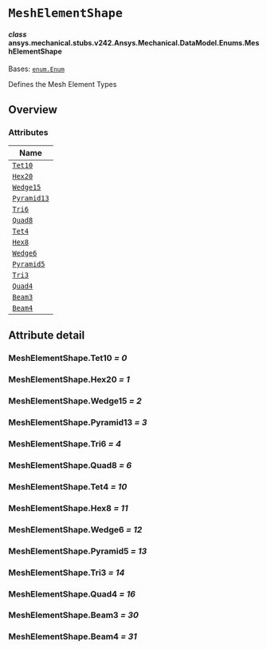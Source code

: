 # `MeshElementShape`



#### *class* ansys.mechanical.stubs.v242.Ansys.Mechanical.DataModel.Enums.MeshElementShape

Bases: [`enum.Enum`](https://docs.python.org/3/library/enum.html#enum.Enum)

Defines the Mesh Element Types

<!-- !! processed by numpydoc !! -->

<a id="overview"></a>

## Overview

### Attributes

| Name |
| -------------------------------------------- |
| [`Tet10`](#MeshElementShape.Tet10) |
| [`Hex20`](#MeshElementShape.Hex20) |
| [`Wedge15`](#MeshElementShape.Wedge15) |
| [`Pyramid13`](#MeshElementShape.Pyramid13) |
| [`Tri6`](#MeshElementShape.Tri6) |
| [`Quad8`](#MeshElementShape.Quad8) |
| [`Tet4`](#MeshElementShape.Tet4) |
| [`Hex8`](#MeshElementShape.Hex8) |
| [`Wedge6`](#MeshElementShape.Wedge6) |
| [`Pyramid5`](#MeshElementShape.Pyramid5) |
| [`Tri3`](#MeshElementShape.Tri3) |
| [`Quad4`](#MeshElementShape.Quad4) |
| [`Beam3`](#MeshElementShape.Beam3) |
| [`Beam4`](#MeshElementShape.Beam4) |

<a id="attribute-detail"></a>

## Attribute detail

<a id="MeshElementShape.Tet10"></a>

### MeshElementShape.Tet10 *= 0*

<a id="MeshElementShape.Hex20"></a>

### MeshElementShape.Hex20 *= 1*

<a id="MeshElementShape.Wedge15"></a>

### MeshElementShape.Wedge15 *= 2*

<a id="MeshElementShape.Pyramid13"></a>

### MeshElementShape.Pyramid13 *= 3*

<a id="MeshElementShape.Tri6"></a>

### MeshElementShape.Tri6 *= 4*

<a id="MeshElementShape.Quad8"></a>

### MeshElementShape.Quad8 *= 6*

<a id="MeshElementShape.Tet4"></a>

### MeshElementShape.Tet4 *= 10*

<a id="MeshElementShape.Hex8"></a>

### MeshElementShape.Hex8 *= 11*

<a id="MeshElementShape.Wedge6"></a>

### MeshElementShape.Wedge6 *= 12*

<a id="MeshElementShape.Pyramid5"></a>

### MeshElementShape.Pyramid5 *= 13*

<a id="MeshElementShape.Tri3"></a>

### MeshElementShape.Tri3 *= 14*

<a id="MeshElementShape.Quad4"></a>

### MeshElementShape.Quad4 *= 16*

<a id="MeshElementShape.Beam3"></a>

### MeshElementShape.Beam3 *= 30*

<a id="MeshElementShape.Beam4"></a>

### MeshElementShape.Beam4 *= 31*


